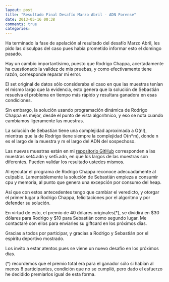 ```yaml
---
layout: post
title: "Resultado Final Desafío Marzo Abril - ADN Forense"
date: 2013-05-16 00:38
comments: true
categories: 
---
```

Ha terminado la fase de apelación al resultado del desafío Marzo Abril, les pido las disculpas del caso pues había prometido informar esto el domingo pasado.

Hay un cambio importantísimo, puesto que Rodrigo Chappa, acertadamente ha cuestionado la validez de mis pruebas, y como efectivamente tiene razón, corresponde reparar mi error.

El set original de datos sólo consideraba el caso en que las muestras tenían el mismo largo que la evidencia, esto genera que  la solución de Sebastián resuelva el problema en tiempo más rápido y resultara ganadora en esas condiciones.

Sin embargo, la solución usando programación dinámica de Rodrigo Chappa es mejor, desde el punto de vista algorítmico, y eso se nota cuando cambiamos ligeramente las muestras.

La solución de Sebastían tiene una complejidad aproximada a O(n!), mientras que la de Rodrigo tiene siempre la complejidad O(n*m), donde n es el largo de la muestra y m el largo del ADN del sospechoso.

Las nuevas muestras están en mi [repositorio GitHub](https://github.com/lnds/programando.org/tree/master/adn-forense) corresponden a las muestras set4.adn y set5.adn, en que los largos de las muestras son diferentes. Pueden validar los resultado ustedes mismos.

Al ejecutar el programa de Rodrigo Chappa reconoce adecuadamente al culpable. Lamentablemente la solución de Sebastián empieza a consumir cpu y memoria, al punto que genera una excepción por consumo del heap. 

Así que con estos antecedentes tengo que cambiar el veredicto, y otorgar el primer lugar a Rodrigo Chappa, felicitaciones por el algoritmo y por defender su solución.

En virtud de esto, el premio de 40 dólares originales(*), se dividirá en $30 dólares para Rodrigo y $10 para Sebastián como segundo lugar. Me contactaré con ellos para enviarles su giftcard en los próximos días.

Gracias a todos por participar, y gracias a Rodrigo y Sebastián por el espíritu deportivo mostrado.


Los invito a estar atentos pues se viene un nuevo desafío en los próximos días.

(*) recordemos que el premio total era para el ganador sólo si habían al menos 8 participantes, condición que no se cumplió, pero dado el esfuerzo he decidido premiarlos igual de esta forma.
